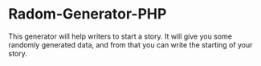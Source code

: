 # Radom-Generator-PHP
This generator will help writers to start a story. 
It will give you some randomly generated data, and from that you can write the starting of your story.
